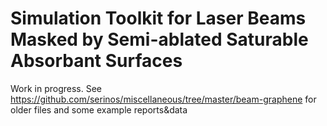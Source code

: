 # Simulation Toolkit for Laser Beams Masked by Semi-ablated Saturable Absorbant Surfaces

Work in progress. See https://github.com/serinos/miscellaneous/tree/master/beam-graphene for older files and some example reports&data

